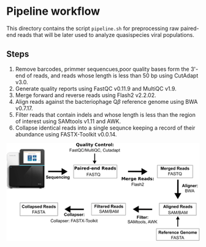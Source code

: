 # Pipeline workflow

This directory contains the script `pipeline.sh` for preprocessing raw paired-end reads that will be later used to analyze quasispecies viral populations. 

## Steps 

1. Remove barcodes, primmer sequencues,poor quality bases form the 3'-end of reads, and reads whose length is less than 50 bp using CutAdapt v3.0.
2. Generate quality reports using FastQC v0.11.9 and MultiQC v1.9.
3. Merge forward and reverse reads using Flash2 v2.2.02.
4. Align reads against the bacteriophage $\text{Q}\beta$ reference genome using BWA v0.7.17.
5. Filter reads that contain indels and whose length is less than the region of interest using SAMtools v1.11 and AWK. 
6. Collapse identical reads into a single sequnce keeping a record of their abundance using FASTX-Toolkit v0.0.14. 



![Pipeline workflow](https://github.com/HSecaira/Quasispecies_TFM/blob/main/Preprocessing/pipelineHorizontal-1.png)
